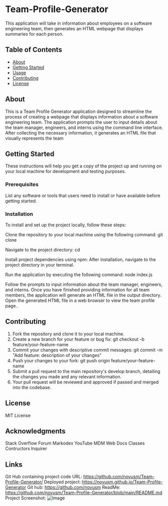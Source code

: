 # Team-Profile-Generator
This application will take in information about employees on a software engineering team, then generates an HTML webpage that displays summaries for each person.

## Table of Contents

- [About](#about)
- [Getting Started](#getting-started)
- [Usage](#usage)
- [Contributing](#contributing)
- [License](#license)

## About

This is a Team Profile Generator application designed to streamline the process of creating a webpage that displays information about a software engineering team. The application prompts the user to input details about the team manager, engineers, and interns using the command line interface. After collecting the necessary information, it generates an HTML file that visually represents the team 

## Getting Started

These instructions will help you get a copy of the project up and running on your local machine for development and testing purposes.

### Prerequisites

List any software or tools that users need to install or have available before getting started.


### Installation

To install and set up the project locally, follow these steps:

Clone the repository to your local machine using the following command:
git clone <repository-url>

Navigate to the project directory:
cd <project-directory>

Install project dependencies using npm:
After installation, navigate to the project directory in your terminal.

Run the application by executing the following command:
node index.js

Follow the prompts to input information about the team manager, engineers, and interns.
Once you have finished providing information for all team members, the application will generate an HTML file in the output directory.
Open the generated HTML file in a web browser to view the team profile page..


## Contributing

1. Fork the repository and clone it to your local machine.
2. Create a new branch for your feature or bug fix:
      git checkout -b feature/your-feature-name
3. Commit your changes with descriptive commit messages:
     git commit -m "Add feature: description of your changes"
4. Push your changes to your fork:
     git push origin feature/your-feature-name
5. Submit a pull request to the main repository's develop branch, detailing the changes you made and any relevant information.
6. Your pull request will be reviewed and approved if passed and merged into the codebase.

## License

MIT License

## Acknowledgments

Stack Overflow Forum
Markodex YouTube
MDM Web Docs
  Classes
  Contructors
  Inquirer

## Links

Git Hub containing project code URL: https://github.com/novusm/Team-Profile-Generator/ Deployed project: https://novusm.github.io/Team-Profile-Generator Git hub: https://github.com/novusm ReadMe: https://github.com/novusm/Team-Profile-Generator/blob/main/README.md Project Screenshot:
![image](https://github.com/novusm/Team-Profile-Generator/assets/126507510/dc881a6a-dedb-49f5-9b2d-cda553ff618f)

